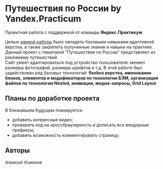 # Путешествия по России by Yandex.Practicum

Проектная работа с поддержкой от команды **Яндекс.Практикум**.  
  
Целью [данной работы](https://leh1ch.github.io/russian-travel-1/Index.html) было овладеть базовыми навыками адаптивной верстки, а также закрепить полученные знания и навыки на практике.  
Данный проект с тематикой "Путешествия по России" представляет из рекламаму путешествий.  
Сайт умеет адаптироваться под устройство пользователя: меняет размеры фотографий, размеры шрифтов и т.д.
В этой работе был задействован ряд базовых технологий: **flexbox верстка, именование блоков, элементов и модификаторов по технологии БЭМ, организация файлов по технологии Nested, анимации, медиа-запросы, Grid Layout**   
## Планы по доработке проекта  
В ближайшем будущем планируется:  
* добавить интересные видео;  
* проверить код на кроссбраузерность и дописать все вендорные префиксы;
* добавить возможность комментировать страницу;  
## Авторы  
*Алексей Усманов* 